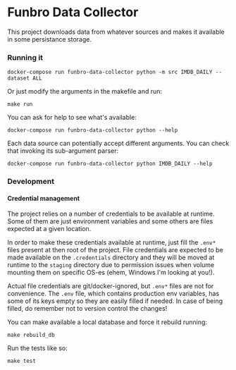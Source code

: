 # Funbro Data Collector

This project downloads data from whatever sources and makes it available in some persistance storage.

### Running it

```shell
docker-compose run funbro-data-collector python -m src IMDB_DAILY --dataset ALL
```

Or just modify the arguments in the makefile and run:

```shell
make run
```

You can ask for help to see what's available:

```shell
docker-compose run funbro-data-collector python --help
```

Each data source can potentially accept different arguments. You can check that invoking its sub-argument parser:

```shell
docker-compose run funbro-data-collector python IMDB_DAILY --help
```

### Development

#### Credential management

The project relies on a number of credentials to be available at runtime. Some of them are just environment variables and some others are files expected at a given location.

In order to make these credentials available at runtime, just fill the `.env*` files present at then root of the project. File credentials are expected to be made available on the `.credentials` directory and they will be moved at runtime to the `staging` directory due to permission issues when volume mounting them on specific OS-es (ehem, Windows I'm looking at you!).

Actual file credentials are git/docker-ignored, but `.env*` files are not for convenience. The `.env` file, which contains production env variables, has some of its keys empty so they are easily filled if needed. In case of being filled, do remember not to version control the changes!   


You can make available a local database and force it rebuild running:

```shell
make rebuild_db
```

Run the tests like so:

```shell
make test
```